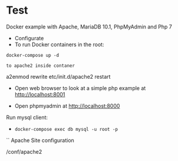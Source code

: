 # Test

Docker example with Apache, MariaDB 10.1, PhpMyAdmin and Php 7

- Configurate
- To run Docker containers in the root:
```
docker-compose up -d
```
```
to apache2 inside contaner
```
a2enmod rewrite
etc/init.d/apache2 restart

- Open web browser to look at a simple php example at [http://localhost:8001](http://localhost:8001)

- Open phpmyadmin at [http://localhost:8000](http://localhost:8000)

Run mysql client:

- `docker-compose exec db mysql -u root -p` 

`` Apache Site configuration

/conf/apache2
